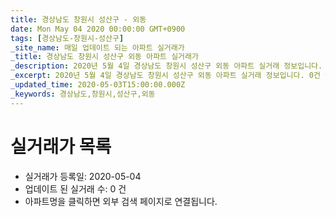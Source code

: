 ```yaml
---
title: 경상남도 창원시 성산구 - 외동
date: Mon May 04 2020 00:00:00 GMT+0900
tags: [경상남도-창원시-성산구]
_site_name: 매일 업데이트 되는 아파트 실거래가
_title: 경상남도 창원시 성산구 외동 아파트 실거래가
_description: 2020년 5월 4일 경상남도 창원시 성산구 외동 아파트 실거래 정보입니다. 0건 아파트 정보가 있습니다.
_excerpt: 2020년 5월 4일 경상남도 창원시 성산구 외동 아파트 실거래 정보입니다. 0건 아파트 정보가 있습니다.
_updated_time: 2020-05-03T15:00:00.000Z
_keywords: 경상남도,창원시,성산구,외동
---
```






# 실거래가 목록
- 실거래가 등록일: 2020-05-04
- 업데이트 된 실거래 수: 0 건
- 아파트명을 클릭하면 외부 검색 페이지로 연결됩니다.




